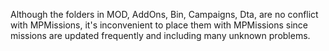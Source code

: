 Although the folders in MOD, AddOns, Bin, Campaigns, Dta, are no conflict with MPMissions, it's inconvenient to place them with MPMissions since missions are updated frequently and including many unknown problems.
